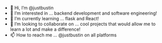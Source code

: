 - 👋 Hi, I’m @justbustin
- 👀 I’m interested in ... backend development and software engineering!
- 🌱 I’m currently learning ... flask and React!
- 💞️ I’m looking to collaborate on ... cool projects that would allow me to learn a lot and make a difference!
- 📫 How to reach me ... @justbustin on all platforms

<!---
justbustin/justbustin is a ✨ special ✨ repository because its `README.md` (this file) appears on your GitHub profile.
You can click the Preview link to take a look at your changes.
--->
